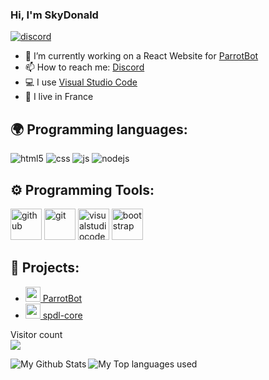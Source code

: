 ### Hi, I'm SkyDonald

[![discord](https://discord.com/api/guilds/745955508640415764/widget.png)](https://discord.gg/AUfTUJA)



- 🔭 I’m currently working on a React Website for [ParrotBot](https://parrotbot.ga)
- 📫 How to reach me: [Discord](discord.com/users/764213893815468042)
- 💻 I use [Visual Studio Code](https://code.visualstudio.com)
- 🥖 I live in France


## 🌍 Programming languages:
<p>
  <img alt="html5" src="https://img.shields.io/badge/-HTML5-E34F26?style=flat-square&logo=html5&logoColor=white" />
  <img alt="css" src="https://img.shields.io/badge/-CSS-00A6FF?style=flat-square&logo=css3&logoColor=white" />
  <img alt="js" src="https://img.shields.io/badge/-Javascript-FFEE00?style=flat-square&logo=javascript&logoColor=black" />
  <img alt="nodejs" src="https://img.shields.io/badge/-NodeJS-43853D?style=flat-square&logo=Node.js&logoColor=white" />
</p>

## ⚙️ Programming Tools:
<p>
  <img alt="github" width="50px" src="https://raw.githubusercontent.com/coderjojo/coderjojo/master/img/github.svg" />
   <img alt="git" width="50px" src="https://upload.wikimedia.org/wikipedia/commons/thumb/3/3f/Git_icon.svg/97px-Git_icon.svg.png" />
   <img alt="visualstudiocode" width="50px" src="https://upload.wikimedia.org/wikipedia/commons/thumb/9/9a/Visual_Studio_Code_1.35_icon.svg/1024px-Visual_Studio_Code_1.35_icon.svg.png" />
   <img alt="bootstrap" width="50px" src="https://img.icons8.com/color/452/bootstrap.png" />
</p>

## 🚩 Projects:
- [<img src="https://cdn.discordapp.com/avatars/764418734747549696/9c6531bfbbb6982a8b95a1ea83af698d.png" width="24"/> ParrotBot](https://parrotbot.ga)
- [<img src="https://i.imgur.com/5SkCBK4.png" width="24"/> spdl-core](https://www.npmjs.com/package/spdl-core)


<p align="left"> 
  Visitor count<br>
  <img src="https://profile-counter.glitch.me/SkyDonald/count.svg" />
</p>

<img align="left" alt="My Github Stats" src="https://github-readme-stats.vercel.app/api?username=SkyDonald&show_icons=true&hide_border=true" />
<img align="left" alt="My Top languages used" src="https://github-readme-stats.vercel.app/api/top-langs?username=skydonald&show_icons=true&theme=tokyonight&layout=compact" />
